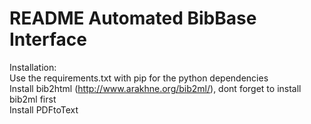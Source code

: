 # README Automated BibBase Interface

Installation:  
Use the requirements.txt with pip for the python dependencies  
Install bib2html (http://www.arakhne.org/bib2ml/), dont forget to install bib2ml first  
Install PDFtoText  
